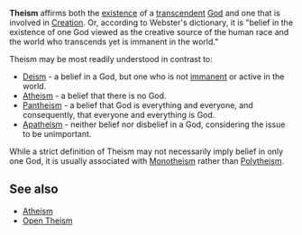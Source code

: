 **Theism** affirms both the
[existence](Arguments_for_the_existence_of_God "Arguments for the existence of God")
of a [transcendent](Transcendence_of_God "Transcendence of God")
[God](God "God") and one that is involved in
[Creation](Creation "Creation"). Or, according to Webster's
dictionary, it is "belief in the existence of one God viewed as the
creative source of the human race and the world who transcends yet
is immanent in the world."

Theism may be most readily understood in contrast to:

-   [Deism](Deism "Deism") - a belief in a God, but one who is not
    [immanent](Immanence_of_God "Immanence of God") or active in the
    world.
-   [Atheism](Atheism "Atheism") - a belief that there is no God.
-   [Pantheism](Pantheism "Pantheism") - a belief that God is
    everything and everyone, and consequently, that everyone and
    everything is God.
-   [Apatheism](Apatheism "Apatheism") - neither belief nor
    disbelief in a God, considering the issue to be unimportant.

While a strict definition of Theism may not necessarily imply
belief in only one God, it is usually associated with
[Monotheism](Monotheism "Monotheism") rather than
[Polytheism](Polytheism "Polytheism").


## See also

-   [Atheism](Atheism "Atheism")
-   [Open Theism](Open_Theism "Open Theism")



